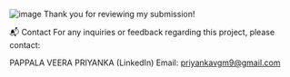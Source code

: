 ![image](https://github.com/priyanka12-hub/Prodigy_tech_DS05-/assets/173486603/fdfa4b80-1b4d-45e0-b91b-66707b8e553b)
Thank you for reviewing my submission!

📬 Contact For any inquiries or feedback regarding this project, please contact:

PAPPALA VEERA PRIYANKA (LinkedIn) Email: priyankavgm9@gmail.com
